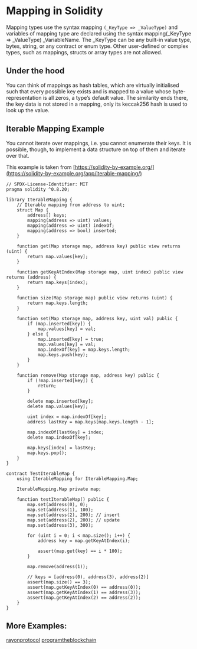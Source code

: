 # Mapping in Solidity

Mapping types use the syntax mapping ```(_KeyType => _ValueType)``` and variables of mapping type are declared using the syntax mapping(_KeyType => _ValueType) _VariableName. The _KeyType can be any built-in value type, bytes, string, or any contract or enum type. Other user-defined or complex types, such as mappings, structs or array types are not allowed.

## Under the hood
You can think of mappings as hash tables, which are virtually initialised such that every possible key exists and is mapped to a value whose byte-representation is all zeros, a type’s default value. The similarity ends there, the key data is not stored in a mapping, only its keccak256 hash is used to look up the value.

## Iterable Mapping Example
You cannot iterate over mappings, i.e. you cannot enumerate their keys. It is possible, though, to implement a data structure on top of them and iterate over that.

This example is taken from [https://solidity-by-example.org/](https://solidity-by-example.org/app/iterable-mapping/)

```
// SPDX-License-Identifier: MIT
pragma solidity ^0.8.20;

library IterableMapping {
    // Iterable mapping from address to uint;
    struct Map {
        address[] keys;
        mapping(address => uint) values;
        mapping(address => uint) indexOf;
        mapping(address => bool) inserted;
    }

    function get(Map storage map, address key) public view returns (uint) {
        return map.values[key];
    }

    function getKeyAtIndex(Map storage map, uint index) public view returns (address) {
        return map.keys[index];
    }

    function size(Map storage map) public view returns (uint) {
        return map.keys.length;
    }

    function set(Map storage map, address key, uint val) public {
        if (map.inserted[key]) {
            map.values[key] = val;
        } else {
            map.inserted[key] = true;
            map.values[key] = val;
            map.indexOf[key] = map.keys.length;
            map.keys.push(key);
        }
    }

    function remove(Map storage map, address key) public {
        if (!map.inserted[key]) {
            return;
        }

        delete map.inserted[key];
        delete map.values[key];

        uint index = map.indexOf[key];
        address lastKey = map.keys[map.keys.length - 1];

        map.indexOf[lastKey] = index;
        delete map.indexOf[key];

        map.keys[index] = lastKey;
        map.keys.pop();
    }
}

contract TestIterableMap {
    using IterableMapping for IterableMapping.Map;

    IterableMapping.Map private map;

    function testIterableMap() public {
        map.set(address(0), 0);
        map.set(address(1), 100);
        map.set(address(2), 200); // insert
        map.set(address(2), 200); // update
        map.set(address(3), 300);

        for (uint i = 0; i < map.size(); i++) {
            address key = map.getKeyAtIndex(i);

            assert(map.get(key) == i * 100);
        }

        map.remove(address(1));

        // keys = [address(0), address(3), address(2)]
        assert(map.size() == 3);
        assert(map.getKeyAtIndex(0) == address(0));
        assert(map.getKeyAtIndex(1) == address(3));
        assert(map.getKeyAtIndex(2) == address(2));
    }
}

```

## More Examples:
[rayonprotocol](https://medium.com/rayonprotocol/creating-a-smart-contract-having-iterable-mapping-9b117a461115)
[programtheblockchain](https://programtheblockchain.com/posts/2018/03/09/understanding-ethereum-smart-contract-storage/)